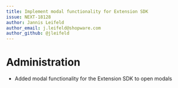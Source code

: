 ```yaml
---
title: Implement modal functionality for Extension SDK
issue: NEXT-18128
author: Jannis Leifeld
author_email: j.leifeld@shopware.com
author_github: @jleifeld
---
```

# Administration
* Added modal functionality for the Extension SDK to open modals
